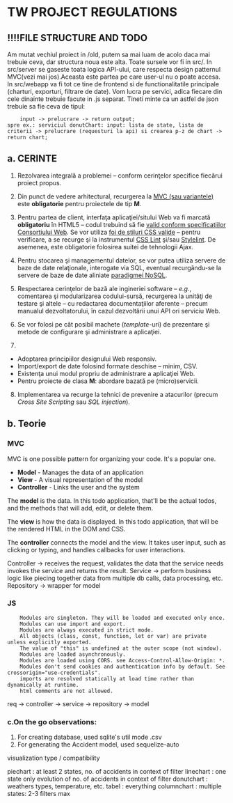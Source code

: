# TW PROJECT REGULATIONS
## !!!!FILE STRUCTURE AND TODO
Am mutat vechiul proiect in /old, putem sa mai luam de acolo daca mai trebuie ceva, dar structura noua este alta.
Toate sursele vor fi in src/. In src/server se gaseste toata logica API-ului, care respecta design patternul MVC(vezi mai jos).Aceasta este partea pe care user-ul nu o poate accesa.
In src/webapp va fi tot ce tine de frontend si de functionalitatile principale (charturi, exporturi, filtrare de date). Vom lucra pe servici, adica fiecare din cele dinainte
trebuie facute in .js separat. Tineti minte ca un astfel de json trebuie sa fie ceva de tipul:

        input -> prelucrare -> return output;
    spre ex.: serviciul donutChart: input: lista de state, lista de criterii -> prelucrare (requesturi la api) si crearea p-z de chart -> return chart;


## a. CERINTE

1. Rezolvarea integrală a problemei – conform cerinţelor specifice fiecărui proiect propus.

2. Din punct de vedere arhitectural, recurgerea la [MVC (sau variantele)](https://herbertograca.com/2017/08/17/mvc-and-its-variants/) este **obligatorie** pentru proiectele de tip **M**.

3. Pentru partea de client, interfaţa aplicaţiei/sitului Web va fi marcată **obligatoriu** în HTML5 – codul trebuind să fie [valid conform specificaţiilor Consorţiului Web](https://validator.w3.org/). Se vor utiliza [foi de stiluri CSS valide](https://jigsaw.w3.org/css-validator/) – pentru verificare, a se recurge şi la instrumentul [CSS Lint](http://csslint.net/) şi/sau [Stylelint](https://stylelint.io/). De asemenea, este obligatorie folosirea suitei de tehnologii Ajax.

4. Pentru stocarea şi managementul datelor, se vor putea utiliza servere de baze de date relaţionale, interogate via SQL, eventual recurgându-se la servere de baze de date aliniate [paradigmei NoSQL](https://github.com/erictleung/awesome-nosql-guides).

5. Respectarea cerinţelor de bază ale ingineriei software – *e.g.*, comentarea şi modularizarea codului-sursă, recurgerea la unităţi de testare şi altele – cu redactarea documentaţiilor aferente – precum manualul dezvoltatorului, în cazul dezvoltării unui API ori serviciu Web.

6. Se vor folosi pe cât posibil machete (*template*-uri) de prezentare şi metode de configurare şi administrare a aplicaţiei.

7. 

- Adoptarea principiilor designului Web responsiv.
- Import/export de date folosind formate deschise – minim, CSV.
- Existenţa unui modul propriu de administrare a aplicaţiei Web.
- Pentru proiecte de clasa **M**: abordare bazată pe (micro)servicii.


8. Implementarea va recurge la tehnici de prevenire a atacurilor (precum *Cross Site Scripting* sau *SQL injection*).



## b. Teorie

### MVC

MVC is one possible pattern for organizing your code. It's a popular one.

- **Model** - Manages the data of an application
- **View** - A visual representation of the model
- **Controller** - Links the user and the system

The **model** is the data. In this todo application, that'll be the actual todos, and the methods that will add, edit, or delete them.

The **view** is how the data is displayed. In this todo application, that will be the rendered HTML in the DOM and CSS.

The **controller** connects the model and the view. It takes user input, such as clicking or typing, and handles callbacks for user interactions.

Controller -> receives the request, validates the data that the service needs invokes the service and returns the result.
Service -> perform business logic like piecing together data from multiple db calls, data processing, etc.
Repository -> wrapper for model


### JS
        Modules are singleton. They will be loaded and executed only once.
        Modules can use import and export.
        Modules are always executed in strict mode.
        All objects (class, const, function, let or var) are private unless explicitly exported.
        The value of "this" is undefined at the outer scope (not window).
        Modules are loaded asynchronously.
        Modules are loaded using CORS. see Access-Control-Allow-Origin: *.
        Modules don't send cookies and authentication info by default. See crossorigin="use-credentials".
        imports are resolved statically at load time rather than dynamically at runtime.
        html comments are not allowed.



req -> controller -> service -> repository -> model


### c.On the go observations:
1. For creating database, used sqlite's util mode .csv
2. For generating the Accident model, used sequelize-auto


visualization type / compatibility

piechart : at least 2 states, no. of accidents in context of filter
linechart : one state only evolution of no. of accidents in context of filter
donutchart : weathers types, temperature, etc.
tabel : everything
columnchart : multiple states: 2-3 filters max